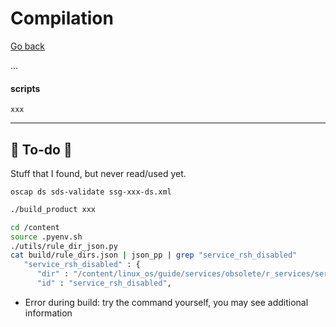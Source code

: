 # Compilation

[Go back](../index.md)

<div class="row row-cols-md-2"><div>

...
</div><div>

#### scripts

```
xxx
```
</div></div>


<hr class="sep-both">

## 👻 To-do 👻

Stuff that I found, but never read/used yet.

<div class="row row-cols-md-2"><div>

```
oscap ds sds-validate ssg-xxx-ds.xml
```
</div><div>

```bash
./build_product xxx

cd /content
source .pyenv.sh
./utils/rule_dir_json.py
cat build/rule_dirs.json | json_pp | grep "service_rsh_disabled"
   "service_rsh_disabled" : {
      "dir" : "/content/linux_os/guide/services/obsolete/r_services/service_rsh_disabled",
      "id" : "service_rsh_disabled",
```

* Error during build: try the command yourself, you may see additional information
</div></div>